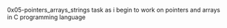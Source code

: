 0x05-pointers_arrays_strings task as i begin to work on pointers and arrays in C programming language
